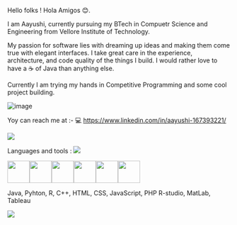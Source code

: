 Hello folks ! Hola Amigos 😊. 
  
  
  I am Aayushi, currently pursuing my BTech in Compuetr Science and Engineering from Vellore Institute of Technology.
 
  My passion for software lies with dreaming up ideas and making them come true with elegant interfaces. 
  I take great care in the experience, architecture, and code quality of the things I build.
  I would rather love to have a ☕ of Java than anything else.
  
Currently I am trying my hands in Competitive Programming and some cool project building.

![image](https://github.com/Aayushi2412/Aayushi2412/assets/106343054/e04ff285-701d-4374-bc5b-fbf90708eb02)

Yoy can reach me at :- 
💻 https://www.linkedin.com/in/aayushi-167393221/



<img src="https://github-readme-stats.vercel.app/api?username=aayushi2412&show_icons=true"/>



Languages and tools :
<img src="https://github-readme-stats.vercel.app/api/top-langs?username=aayushi2412"/>

<img height=50 src="https://cdn.jsdelivr.net/gh/devicons/devicon/icons/python/python-original.svg"/><img height=50 src="https://cdn.jsdelivr.net/gh/devicons/devicon/icons/java/java-original.svg"/><img height=50 
src="https://cdn.jsdelivr.net/gh/devicons/devicon@v2.15.1/devicon.min.css"/><img height=50
src="https://cdn.jsdelivr.net/gh/devicons/devicon@v2.15.1/devicon.min.css"/><img height=50
src="https://cdn.jsdelivr.net/gh/devicons/devicon@v2.15.1/devicon.min.css"/><img height=50
src="https://cdn.jsdelivr.net/gh/devicons/devicon/icons/canva/canva-original.svg"/>                                                                              
              
Java, Pyhton, R, C++, HTML, CSS, JavaScript, PHP
R-studio, MatLab, Tableau

<img src="https://github-readme-streak-stats.herokuapp.com/?user=aayushi2412"/>

